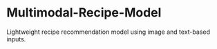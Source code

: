 # Multimodal-Recipe-Model
Lightweight recipe recommendation model using image and text-based inputs.
